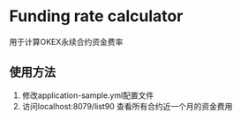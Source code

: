 # Funding rate calculator
用于计算OKEX永续合约资金费率

## 使用方法
1. 修改application-sample.yml配置文件
2. 访问localhost:8079/list90 查看所有合约近一个月的资金费用
